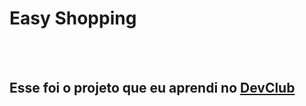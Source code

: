 <h1>Easy Shopping</h1>
<br>
<br>
<h2>Esse foi o projeto que eu aprendi no <a href="https://rodoldomori.com.br/devclub">DevClub</h2>
